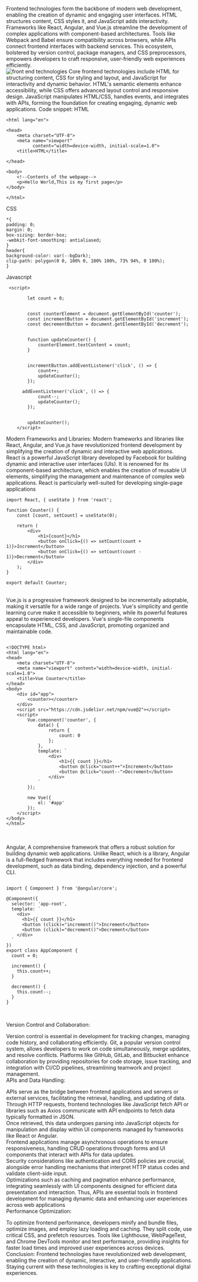 Frontend technologies form the backbone of modern web development, enabling the creation of dynamic and engaging user interfaces. HTML structures content, CSS styles it, and JavaScript adds interactivity. 
Frameworks like React, Angular, and Vue.js streamline the development of complex applications with component-based architectures. Tools like Webpack and Babel ensure compatibility across browsers, while APIs connect frontend interfaces with backend services. This ecosystem, bolstered by version control, package managers, and CSS preprocessors, empowers developers to craft responsive, user-friendly web experiences efficiently.
</br>
![ front end technologies](images/picture.jpg)
Core frontend technologies include HTML for structuring content, CSS for styling and layout, and JavaScript for interactivity and dynamic behavior. HTML's semantic elements enhance accessibility, while CSS offers advanced layout control and responsive design. JavaScript manipulates HTML/CSS, handles events, and integrates with APIs, forming the foundation for creating engaging, dynamic web applications.
Code snippet:
HTML
```<!DOCTYPE html>
<html lang="en">

<head>
    <meta charset="UTF-8">
    <meta name="viewport" 
          content="width=device-width, initial-scale=1.0">
    <title>HTML</title>

</head>

<body>
    <!--Contents of the webpage-->
    <p>Hello World,This is my first page</p>
</body>

</html>
```

CSS
```
*{
padding: 0;
margin: 0;
box-sizing: border-box;
-webkit-font-smoothing: antialiased;
}
header{
background-color: var(--bgDark);
clip-path: polygon(0 0, 100% 0, 100% 100%, 73% 94%, 0 100%);
}
```
Javascript
```
 <script>
        
        let count = 0;

       
        const counterElement = document.getElementById('counter');
        const incrementButton = document.getElementById('increment');
        const decrementButton = document.getElementById('decrement');

        
        function updateCounter() {
            counterElement.textContent = count;
        }

      
        incrementButton.addEventListener('click', () => {
            count++;
            updateCounter();
        });

      addEventListener('click', () => {
            count--;
            updateCounter();
        });

      
        updateCounter();
    </script>
```

Modern Frameworks and Libraries:
Modern frameworks and libraries like React, Angular, and Vue.js have revolutionized frontend development by simplifying the creation of dynamic and interactive web applications.</br>
React is a powerful JavaScript library developed by Facebook for building dynamic and interactive user interfaces (UIs). It is renowned for its component-based architecture, which enables the creation of reusable UI elements, simplifying the management and maintenance of complex web applications. React is particularly well-suited for developing single-page applications
```
import React, { useState } from 'react';

function Counter() {
    const [count, setCount] = useState(0);

    return (
        <div>
            <h1>{count}</h1>
            <button onClick={() => setCount(count + 1)}>Increment</button>
            <button onClick={() => setCount(count - 1)}>Decrement</button>
        </div>
    );
}

export default Counter;
```
 
</br>
Vue.js is a progressive framework designed to be incrementally adoptable, making it versatile for a wide range of projects. Vue's simplicity and gentle learning curve make it accessible to beginners, while its powerful features appeal to experienced developers. Vue's single-file components encapsulate HTML, CSS, and JavaScript, promoting organized and maintainable code.

```

<!DOCTYPE html>
<html lang="en">
<head>
    <meta charset="UTF-8">
    <meta name="viewport" content="width=device-width, initial-scale=1.0">
    <title>Vue Counter</title>
</head>
<body>
    <div id="app">
        <counter></counter>
    </div>
    <script src="https://cdn.jsdelivr.net/npm/vue@2"></script>
    <script>
        Vue.component('counter', {
            data() {
                return {
                    count: 0
                };
            },
            template: `
                <div>
                    <h1>{{ count }}</h1>
                    <button @click="count++">Increment</button>
                    <button @click="count--">Decrement</button>
                </div>
            `
        });

        new Vue({
            el: '#app'
        });
    </script>
</body>
</html>

```
 
 </br>
 </br>
Angular, A comprehensive framework that offers a robust solution for building dynamic web applications. Unlike React, which is a library, Angular is a full-fledged framework that includes everything needed for frontend development, such as data binding, dependency injection, and a powerful CLI.

```

import { Component } from '@angular/core';

@Component({
  selector: 'app-root',
  template: `
    <div>
      <h1>{{ count }}</h1>
      <button (click)="increment()">Increment</button>
      <button (click)="decrement()">Decrement</button>
    </div>
  `
})
export class AppComponent {
  count = 0;

  increment() {
    this.count++;
  }

  decrement() {
    this.count--;
  }
}


```

</br>
Version Control and Collaboration:

Version control is essential in development for tracking changes, managing code history, and collaborating efficiently. Git, a popular version control system, allows developers to work on code simultaneously, merge updates, and resolve conflicts. Platforms like GitHub, GitLab, and Bitbucket enhance collaboration by providing repositories for code storage, issue tracking, and integration with CI/CD pipelines, streamlining teamwork and project management.
</br>
APIs and Data Handling:

 APIs serve as the bridge between frontend applications and servers or external services, facilitating the retrieval, handling, and updating of data. Through HTTP requests, frontend technologies like JavaScript fetch API or libraries such as Axios communicate with API endpoints to fetch data typically formatted in JSON.</br>Once retrieved, this data undergoes parsing into JavaScript objects for manipulation and display within UI components managed by frameworks like React or Angular.</br> Frontend applications manage asynchronous operations to ensure responsiveness, handling CRUD operations through forms and UI components that interact with APIs for data updates.</br>Security considerations like authentication and CORS policies are crucial, alongside error handling mechanisms that interpret HTTP status codes and validate client-side input. </br>Optimizations such as caching and pagination enhance performance, integrating seamlessly with UI components designed for efficient data presentation and interaction. Thus, APIs are essential tools in frontend development for managing dynamic data and enhancing user experiences across web applications
 </br>
Performance Optimization:

To optimize frontend performance, developers minify and bundle files, optimize images, and employ lazy loading and caching. They split code, use critical CSS, and prefetch resources. Tools like Lighthouse, WebPageTest, and Chrome DevTools monitor and test performance, providing insights for faster load times and improved user experiences across devices.
</br>
Conclusion:
Frontend technologies have revolutionized web development, enabling the creation of dynamic, interactive, and user-friendly applications. Staying current with these technologies is key to crafting exceptional digital experiences.
</br>